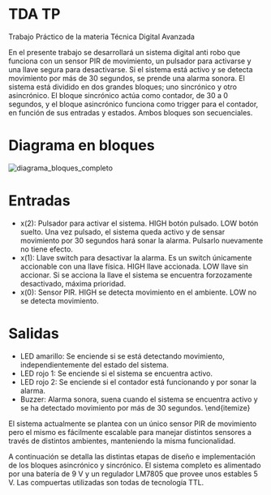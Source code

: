 # TDA TP
Trabajo Práctico de la materia Técnica Digital Avanzada

En el presente trabajo se desarrollará un sistema digital anti robo que funciona con un sensor PIR de movimiento, un pulsador para activarse y una llave segura para desactivarse. Si el sistema está activo y se detecta movimiento por más de 30 segundos, se prende una alarma sonora. El sistema está dividido en dos grandes bloques; uno sincrónico y otro asincrónico. El bloque sincrónico actúa como contador, de 30 a 0 segundos, y el bloque asincrónico funciona como trigger para el contador, en función de sus entradas y estados. Ambos bloques son secuenciales.

# Diagrama en bloques

![diagrama_bloques_completo](https://github.com/deve023/TDA_TP/assets/51866497/20366951-8bf9-4a6e-a6c5-7fc5299d8c52)

# Entradas
* x(2): Pulsador para activar el sistema. HIGH botón pulsado. LOW botón suelto. Una vez pulsado, el sistema queda activo y de sensar movimiento por 30 segundos hará sonar la alarma. Pulsarlo nuevamente no tiene efecto.
* x(1): Llave switch para desactivar la alarma. Es un switch únicamente accionable con una llave física. HIGH llave accionada. LOW llave sin accionar. Si se acciona la llave el sistema se encuentra forzozamente desactivado, máxima prioridad.
* x(0): Sensor PIR. HIGH se detecta movimiento en el ambiente. LOW no se detecta movimiento.

# Salidas
* LED amarillo: Se enciende si se está detectando movimiento, independientemente del estado del sistema.
* LED rojo 1: Se enciende si el sistema se encuentra activo.
* LED rojo 2: Se enciende si el contador está funcionando y por sonar la alarma.
* Buzzer: Alarma sonora, suena cuando el sistema se encuentra activo y se ha detectado movimiento por más de 30 segundos.
\end{itemize}

El sistema actualmente se plantea con un único sensor PIR de movimiento pero el mismo es fácilmente escalable para manejar distintos sensores a través de distintos ambientes, manteniendo la misma funcionalidad.

A continuación se detalla las distintas etapas de diseño e implementación de los bloques asincrónico y sincrónico. El sistema completo es alimentado por una batería de 9 V y un regulador LM7805 que provee unos estables 5 V. Las compuertas utilizadas son todas de tecnología TTL.
